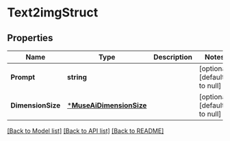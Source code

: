 # Text2imgStruct

## Properties
Name | Type | Description | Notes
------------ | ------------- | ------------- | -------------
**Prompt** | **string** |  | [optional] [default to null]
**DimensionSize** | [***MuseAiDimensionSize**](MuseAiDimensionSize.md) |  | [optional] [default to null]

[[Back to Model list]](../README.md#documentation-for-models) [[Back to API list]](../README.md#documentation-for-api-endpoints) [[Back to README]](../README.md)


